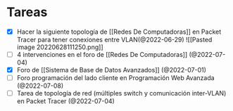 # Tareas
- [x] Hacer la siguiente topología de [[Redes De Computadoras]] en Packet Tracer para tener conexiones entre VLAN(@2022-06-29)
		![[Pasted image 20220628111250.png]]
- [ ] 4 intervenciones en el foro de [[Redes De Computadoras]] (@2022-07-04)
- [x] Foro de [[Sistema de Base de Datos Avanzados]] (@2022-07-01)
- [ ] Foro programación del lado cliente en Programación Web Avanzada (@2022-07-08)
- [ ] Tarea de topología de red (múltiples switch y comunicación inter-VLAN) en Packet Tracer (@2022-07-04)